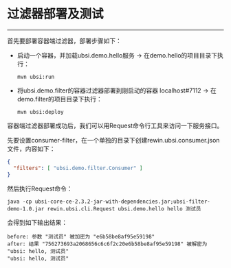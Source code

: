 # 过滤器部署及测试

---

首先要部署容器端过滤器，部署步骤如下：

- 启动一个容器，并加载ubsi.demo.hello服务 -> 在demo.hello的项目目录下执行：

  `mvn ubsi:run`

- 将ubsi.demo.filter的容器过滤器部署到刚启动的容器 localhost#7112 -> 在demo.filter的项目目录下执行：

  `mvn ubsi:deploy`



容器端过滤器部署成功后，我们可以用Request命令行工具来访问一下服务接口。

先要设置consumer-filter，在一个单独的目录下创建rewin.ubsi.consumer.json文件，内容如下：

```json
{
  "filters": [ "ubsi.demo.filter.Consumer" ]
}
```


然后执行Request命令：

`java -cp ubsi-core-ce-2.3.2-jar-with-dependencies.jar;ubsi-filter-demo-1.0.jar rewin.ubsi.cli.Request ubsi.demo.hello hello 测试员`

会得到如下输出结果：

```
before: 参数 "测试员" 被加密为 "e6b58be8af95e59198"
after: 结果 "756273693a2068656c6c6f2c20e6b58be8af95e59198" 被解密为 "ubsi: hello, 测试员"
"ubsi: hello, 测试员"

```
